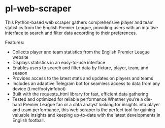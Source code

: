 # pl-web-scraper
This Python-based web scraper gathers comprehensive player and team statistics from the English Premier League, providing users with an intuitive interface to search and filter data according to their preferences.

Features:

* Collects player and team statistics from the English Premier League website
* Displays statistics in an easy-to-use interface
* Enables users to search and filter data by fixture, player, team, and season
* Provides access to the latest stats and updates on players and teams
* Includes an adaptive Telegram bot for seamless access to data from any device (t.me/footyinfobot)
* Built with the requests_html library for fast, efficient data gathering
* Tested and optimized for reliable performance
Whether you're a die-hard Premier League fan or a data analyst looking for insights into player and team performance, this web scraper is the perfect tool for gaining valuable insights and keeping up-to-date with the latest developments in English football.
